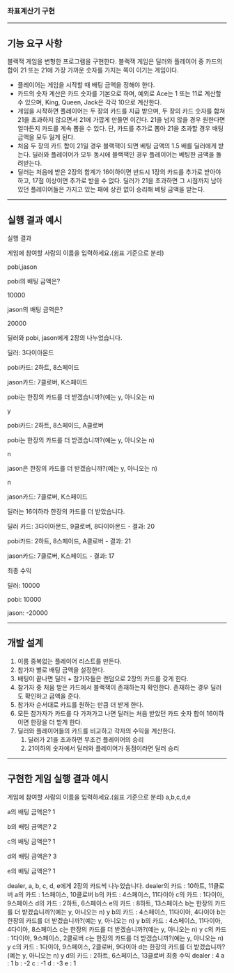 ### 좌표계산기 구현
---
## 기능 요구 사항
블랙잭 게임을 변형한 프로그램을 구현한다. 블랙잭 게임은 딜러와 플레이어 중 카드의 합이 21 또는 21에 가장 가까운 숫자를 가지는 쪽이 이기는 게임이다.
* 플레이어는 게임을 시작할 때 배팅 금액을 정해야 한다.
* 카드의 숫자 계산은 카드 숫자를 기본으로 하며, 예외로 Ace는 1 또는 11로 계산할 수 있으며, King, Queen, Jack은 각각 10으로 계산한다.
* 게임을 시작하면 플레이어는 두 장의 카드를 지급 받으며, 두 장의 카드 숫자를 합쳐 21을 초과하지 않으면서 21에 가깝게 만들면 이긴다. 21을 넘지 않을 경우 원한다면 얼마든지 카드를 계속 뽑을 수 있다. 단, 카드를 추가로 뽑아 21을 초과할 경우 배팅 금액을 모두 잃게 된다.
* 처음 두 장의 카드 합이 21일 경우 블랙잭이 되면 베팅 금액의 1.5 배를 딜러에게 받는다. 딜러와 플레이어가 모두 동시에 블랙잭인 경우 플레이어는 베팅한 금액을 돌려받는다.
* 딜러는 처음에 받은 2장의 합계가 16이하이면 반드시 1장의 카드를 추가로 받아야 하고, 17점 이상이면 추가로 받을 수 없다. 딜러가 21을 초과하면 그 시점까지 남아 있던 플레이어들은 가지고 있는 패에 상관 없이 승리해 베팅 금액을 받는다.


---
## 실행 결과 예시
실행 결과

게임에 참여할 사람의 이름을 입력하세요.(쉼표 기준으로 분리)

pobi,jason


pobi의 배팅 금액은?

10000


jason의 배팅 금액은?

20000

딜러와 pobi, jason에게 2장의 나누었습니다.

딜러: 3다이아몬드

pobi카드: 2하트, 8스페이드

jason카드: 7클로버, K스페이드

pobi는 한장의 카드를 더 받겠습니까?(예는 y, 아니오는 n)

y

pobi카드: 2하트, 8스페이드, A클로버

pobi는 한장의 카드를 더 받겠습니까?(예는 y, 아니오는 n)

n

jason은 한장의 카드를 더 받겠습니까?(예는 y, 아니오는 n)

n

jason카드: 7클로버, K스페이드


딜러는 16이하라 한장의 카드를 더 받았습니다.

딜러 카드: 3다이아몬드, 9클로버, 8다이아몬드 - 결과: 20

pobi카드: 2하트, 8스페이드, A클로버 - 결과: 21

jason카드: 7클로버, K스페이드 - 결과: 17

최종 수익

딜러: 10000

pobi: 10000

jason: -20000

---
## 개발 설계
1. 이름 중복없는 플레이어 리스트를 만든다.
2. 참가자 별로 배팅 금액을 설정한다.
3. 배팅이 끝나면 딜러 + 참가자들은 랜덤으로 2장의 카드를 갖게 한다.
4. 참가자 중 처음 받은 카드에서 블랙잭이 존재하는지 확인한다. 존재하는 경우 딜러도 확인하고 금액을 준다.
5. 참가자 순서대로 카드를 원하는 만큼 더 받게 한다.
6. 모든 참가자가 카드를 다 가져가고 나면 딜러는 처음 받았던 카드 숫자 합이 16이하이면 한장을 더 받게 한다.
7. 딜러와 플레이어들의 카드를 비교하고 각자의 수익을 계산한다.
   1. 딜러가 21을 초과하면 무조건 플레이어의 승리
   2. 21이하의 숫자에서 딜러와 플레이어가 동점이라면 딜러 승리

---
## 구현한 게임 실행 결과 예시
게임에 참여할 사람의 이름을 입력하세요.(쉼표 기준으로 분리)
a,b,c,d,e

a의 배팅 금액은?
1

b의 배팅 금액은?
2

c의 배팅 금액은?
1

d의 배팅 금액은?
3

e의 배팅 금액은?
1

dealer, a, b, c, d, e에게 2장의 카드씩 나누었습니다.
dealer의 카드 : 10하트, 11클로버
a의 카드 : 1스페이스, 10클로버
b의 카드 : 4스페이스, 11다이아
c의 카드 : 1다이아, 9스페이스
d의 카드 : 2하트, 6스페이스
e의 카드 : 8하트, 13스페이스
b는 한장의 카드를 더 받겠습니까?(예는 y, 아니오는 n)
y
b의 카드 : 4스페이스, 11다이아, 4다이아
b는 한장의 카드를 더 받겠습니까?(예는 y, 아니오는 n)
y
b의 카드 : 4스페이스, 11다이아, 4다이아, 8스페이스
c는 한장의 카드를 더 받겠습니까?(예는 y, 아니오는 n)
y
c의 카드 : 1다이아, 9스페이스, 2클로버
c는 한장의 카드를 더 받겠습니까?(예는 y, 아니오는 n)
y
c의 카드 : 1다이아, 9스페이스, 2클로버, 9다이아
d는 한장의 카드를 더 받겠습니까?(예는 y, 아니오는 n)
y
d의 카드 : 2하트, 6스페이스, 13클로버
최종 수익
dealer : 4
a : 1
b : -2
c : -1
d : -3
e : 1
